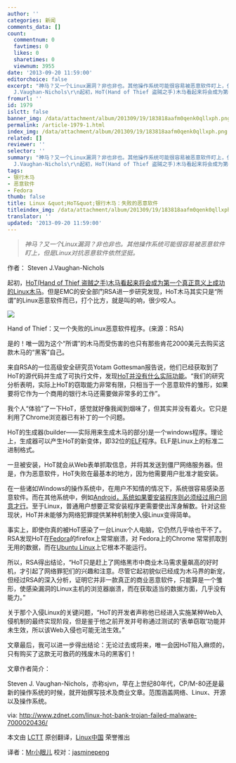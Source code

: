 ```yaml
---
author: ''
categories: 新闻
comments_data: []
count:
  commentnum: 0
  favtimes: 0
  likes: 0
  sharetimes: 0
  viewnum: 3955
date: '2013-09-20 11:59:00'
editorchoice: false
excerpt: "神马？又一个Linux漏洞？非也非也。其他操作系统可能很容易被恶意软件盯上，但是Linux对抗恶意软件依然坚挺。\r\n\r\n作者： Steven
  J.Vaughan-Nichols\r\n起初，HoT(Hand of Thief 盗贼之手)木马看起来将会成为第一个真正意  ..."
fromurl: ''
id: 1979
islctt: false
banner_img: /data/attachment/album/201309/19/183818aafm0qenk0qllxph.png
permalink: /article-1979-1.html
index_img: /data/attachment/album/201309/19/183818aafm0qenk0qllxph.png
related: []
reviewer: ''
selector: ''
summary: "神马？又一个Linux漏洞？非也非也。其他操作系统可能很容易被恶意软件盯上，但是Linux对抗恶意软件依然坚挺。\r\n\r\n作者： Steven
  J.Vaughan-Nichols\r\n起初，HoT(Hand of Thief 盗贼之手)木马看起来将会成为第一个真正意  ..."
tags:
- 银行木马
- 恶意软件
- Fedora
thumb: false
title: Linux &quot;HoT&quot;银行木马：失败的恶意软件
titleindex_img: /data/attachment/album/201309/19/183818aafm0qenk0qllxph.png
translator: ''
updated: '2013-09-20 11:59:00'
---
```



> 
> *神马？又一个Linux漏洞？非也非也。其他操作系统可能很容易被恶意软件盯上，但是Linux对抗恶意软件依然坚挺。*
> 
> 
> 


作者： Steven J.Vaughan-Nichols


起初，[HoT(Hand of Thief 盗贼之手)木马看起来将会成为第一个真正意义上成功的Linux木马](http://www.zdnet.com/linux-desktop-trojan-hand-of-thief-steals-in-7000019175/)。但是EMC的安全部门RSA进一步研究发现，HoT木马其实只是“所谓”的Linux恶意软件而已，打个比方，就是叫的响，很少咬人。


![](/data/attachment/album/201309/19/183818aafm0qenk0qllxph.png)


Hand of Thief：又一个失败的Linux恶意软件程序。(来源：RSA)


是的！唯一因为这个“所谓”的木马而受伤害的也只有那些肯花2000美元去购买这款木马的“黑客”自己。


来自RSA的一位高级安全研究员Yotam Gottesman报告说，他们已经获取到了HoT的源代码并生成了可执行文件，发现[HoT并没有什么实际功能](https://blogs.rsa.com/rsa-peeks-into-the-bits-of-new-linux-based-trojan-hand-of-thief/)。“我们的研究分析表明，实际上HoT的窃取能力非常有限，只相当于一个恶意软件的雏形，如果要将它作为一个商用的银行木马还需要做非常多的工作”。


我个人“体验”了一下HoT，感觉就好像我闻到烟味了，但其实并没有着火。它只是利用了Chrome浏览器已有补丁的一个问题。


HoT的生成器(builder——实际用来生成木马的部分)是一个windows程序。理论上，生成器可以产生HoT的新变体，即32位的[ELF](http://www.thegeekstuff.com/2012/07/elf-object-file-format/)程序。ELF是Linux上的标准二进制格式。


一旦被安装，HoT就会从Web表单抓取信息，并将其发送到僵尸网络服务器。但是，作为恶意软件，HoT失败在最基本的地方，因为他需要用户批准才能安装。


在一些诸如Windows的操作系统中，在用户不知情的情况下，系统很容易感染恶意软件。而在其他系统中，例如[Android，系统如果要安装程序则必须经过用户同意才行](http://www.zdnet.com/five-simple-ways-to-avoid-android-malware-7000017463)。至于Linux，普通用户想要正常安装程序更需要使出浑身解数。针对这些现状，HoT并未能够为网络犯罪提供某种机制使入侵Linux变得简单。


事实上，即使你真的被HoT感染了一台Linux个人电脑，它仍然几乎啥也干不了。RSA发现HoT在[Fedora](http://fedoraproject.org/)的firefox上常常崩溃，对 Fedora上的Chrome 常常抓取到无用的数据，而在[Ubuntu Linux](http://www.ubuntu.com/)上它根本不能运行。


所以，RSA得出结论，“HoT只是赶上了网络黑市中商业木马需求量飙高的好时机，才引起了网络罪犯们的兴趣和注意。尽管它起初貌似已经成为木马界的新宠，但经过RSA的深入分析，证明它并非一款真正的商业恶意软件，只能算是一个雏形，使感染漏洞的Linux主机的浏览器崩溃，而在获取适当的数据方面，几乎没有能力。”


关于那个入侵Linux的关键问题，“HoT的开发者声称他已经进入实施某种Web入侵机制的最终实现阶段，但是鉴于他之前开发并号称通过测试的‘表单窃取’功能并未生效，所以该Web入侵也可能无法生效。”


文章最后，我可以进一步得出结论：无论过去或将来，唯一会因HoT陷入麻烦的，只有购买了这款无可救药的残废木马的黑客们！


 


文章作者简介：


Steven J. Vaughan-Nichols，亦称sjvn，早在上世纪80年代，CP/M-80还是最新的操作系统的时候，就开始撰写技术及商业文章。范围涵盖网络、Linux、开源以及操作系统。


 


via: <http://www.zdnet.com/linux-hot-bank-trojan-failed-malware-7000020436/>


本文由 [LCTT](https://github.com/LCTT/TranslateProject) 原创翻译，[Linux中国](http://linux.cn/portal.php) 荣誉推出


译者：[Mr小眼儿](http://linux.cn/space/14801) 校对：[jasminepeng](http://linux.cn/space/jasminepeng)